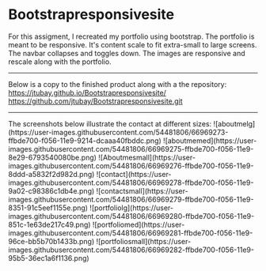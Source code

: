 # Bootstrapresponsivesite
For this assigment, I recreated my portfolio using bootstrap. The portfolio is meant to be responsive. It's content scale to fit extra-small to large screens. The navbar collapses and toggles down. The images are responsive and rescale along with the portfolio. 
<hr>

Below is a copy to the finished product along with a the repository:
https://jtubay.github.io/Bootstrapresponsivesite/
https://github.com/jtubay/Bootstrapresponsivesite.git

<hr>
The screenshots below illustrate the contact at different sizes:
![aboutmelg](https://user-images.githubusercontent.com/54481806/66969273-ffbde700-f056-11e9-9214-dcaaa40fbddc.png)
![aboutmemed](https://user-images.githubusercontent.com/54481806/66969275-ffbde700-f056-11e9-8e29-6793540080be.png)
![Aboutmesmall](https://user-images.githubusercontent.com/54481806/66969276-ffbde700-f056-11e9-8ddd-a5832f2d982d.png)
![contact](https://user-images.githubusercontent.com/54481806/66969278-ffbde700-f056-11e9-9a02-c98386c1db4e.png)
![contactsmall](https://user-images.githubusercontent.com/54481806/66969279-ffbde700-f056-11e9-8351-91c5eef1155e.png)
![portfoliolg](https://user-images.githubusercontent.com/54481806/66969280-ffbde700-f056-11e9-851c-1e63de217c49.png)
![portfoliomed](https://user-images.githubusercontent.com/54481806/66969281-ffbde700-f056-11e9-96ce-bb5b70b1433b.png)
![portfoliosmall](https://user-images.githubusercontent.com/54481806/66969282-ffbde700-f056-11e9-95b5-36ec1a6f1136.png)

